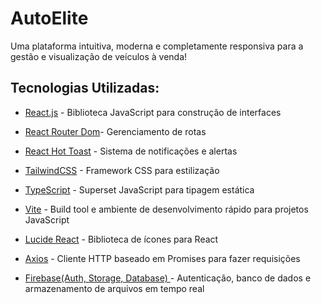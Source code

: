 # AutoElite

Uma plataforma intuitiva, moderna e completamente responsiva para a gestão e visualização de veículos à venda!

## Tecnologias Utilizadas:

- [React.js](https://reactjs.org/) - Biblioteca JavaScript para construção de interfaces
- [React Router Dom](https://reactrouter.com/)- Gerenciamento de rotas
- [React Hot Toast](https://react-hot-toast.com/) - Sistema de notificações e alertas
- [TailwindCSS](https://tailwindcss.com/) - Framework CSS para estilização
- [TypeScript](https://www.typescriptlang.org/) - Superset JavaScript para tipagem estática
- [Vite](https://vitejs.dev/) - Build tool e ambiente de desenvolvimento rápido para projetos JavaScript
- [Lucide React](https://lucide.dev/guide/packages/lucide-react) - Biblioteca de ícones para React
- [Axios](https://axios-http.com/docs/intro) - Cliente HTTP baseado em Promises para fazer requisições

- [Firebase(Auth, Storage, Database) ](https://firebase.google.com/) - Autenticação, banco de dados e armazenamento de arquivos em tempo real